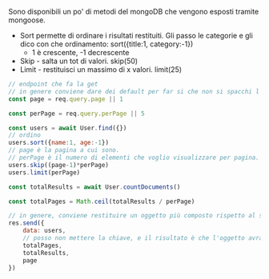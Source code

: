 Sono disponibili un po' di metodi del mongoDB che vengono esposti tramite mongoose.

- Sort permette di ordinare i risultati restituiti. 
	Gli passo le categorie e gli dico con che ordinamento: sort({title:1, category:-1})
	- 1 è crescente, -1 decrescente
- Skip - salta un tot di valori. skip(50)
- Limit - restituisci un massimo di x valori. limit(25)

```javascript
// endpoint che fa la get
// in genere conviene dare dei default per far si che non si spacchi l'app se manca quel param
const page = req.query.page || 1

const perPage = req.query.perPage || 5

const users = await User.find({})
// ordino
users.sort({name:1, age:-1})
// page è la pagina a cui sono.
// perPage è il numero di elementi che voglio visualizzare per pagina.
users.skip((page-1)*perPage)
users.limit(perPage)

const totalResults = await User.countDocuments()

const totalPages = Math.ceil(totalResults / perPage)

// in genere, conviene restituire un oggetto più composto rispetto al solo risultato della query sul db
res.send({
	data: users,
	// posso non mettere la chiave, e il risultato è che l'oggetto avrà una proprietà con quel nome e quel valore
	totalPages,
	totalResults,
	page
})
```

